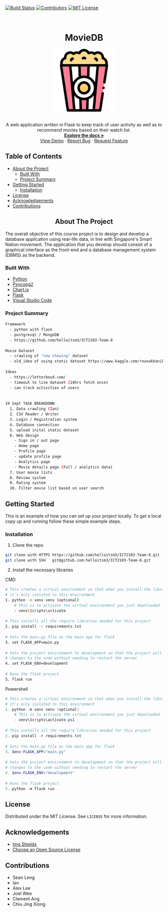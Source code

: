 [![Build Status][build-shield]][build-url]
[![Contributors][contributors-shield]][contributors-url]
[![MIT License][license-shield]][license-url]

<!-- PROJECT LOGO -->
<br />
<div>
  <div align="center">
    <h1 style="font-weight: bold">MovieDB</h1>
    <a href="https://github.com/helloitsm3/ICT2103-Team-8">
        <img src="./static/popcorn.svg" alt="Logo" width="200" height="auto">
    </a>
    <p align="center" style="margin-top: 30px">
        A web application written in Flask to keep track of user activity as well as to recommend movies based on their watch list.
        <br />
        <a href="https://github.com/helloitsm3/ICT2103-Team-8"><strong>Explore the docs »</strong></a>
        <br />
        <a href="https://github.com/helloitsm3/ICT2103-Team-8">View Demo</a>
        ·
        <a href="https://github.com/helloitsm3/ICT2103-Team-8/issues">Report Bug</a>
        ·
        <a href="https://github.com/helloitsm3/ICT2103-Team-8/issues">Request Feature</a>
    </p>
  </div>
</div>

<!-- TABLE OF CONTENTS -->

## Table of Contents

- [About the Project](#about-the-project)
  - [Built With](#built-with)
  - [Project Summary](#project-summary)
- [Getting Started](#getting-started)
  - [Installation](#installation)
- [License](#license)
- [Acknowledgements](#acknowledgements)
- [Contributions](#contributions)

<!-- ABOUT THE PROJECT -->

<h2 align="center"> About The Project </h2>

The overall objective of this course project is to design and develop a database application using real-life data, in line with Singapore's Smart Nation movement. The application that you develop should consist of a graphical interface as the front-end and a database management system (DBMS) as the backend.

### Built With

- [Python](https://www.python.org/)
- [Psycopg2](https://www.psycopg.org/docs/)
- [Chart.js](https://www.chartjs.org/)
- [Flask](https://flask.palletsprojects.com/en/1.1.x/)
- [Visual Studio Code](https://code.visualstudio.com/)

<!-- GETTING STARTED -->

### Project Summary

```sh
Framework
  - python with flask
  - postgresql / MongoDB
  - https://github.com/helloitsm3/ICT2103-Team-8

Movie Dataset
  - crawling of "now showing" dataset
  - old_idea of using static dataset https://www.kaggle.com/rounakbanik/the-movies-dataset?select=ratings.csv

Ideas
  - https://letterboxd.com/
  - timeout to live dataset (24hrs fetch once)
  - can track activities of users


19 Sept TASK BREAKDOWN
  1. Data crawling (Ian)
  2. CSV Reader / Writer
  3. Login / Registration system
  4. Database connection
  5. upload inital static dataset
  6. Web design
    - Sign in / out page
    - Home page
    - Profile page
    - update profile page
    - Analytics page
    - Movie details page (Full / analytics data)
  7. User movie lists
  8. Review system
  9. Rating system
  10. Filter movie list based on user search
```

## Getting Started

This is an example of how you can set up your project locally. To get a local copy up and running follow these simple example steps.

### Installation

1. Clone the repo

```sh
git clone with HTTPS https://github.com/helloitsm3/ICT2103-Team-8.git
git clone with SSH   git@github.com:helloitsm3/ICT2103-Team-8.git
```

2. Install the necessary libraries

CMD

```sh
# This creates a virtual environment so that when you install the libraries
# it's only isolated to this environment
1. python -m venv venv (optional)
    # This is to activate the virtual environment you just downloaded
    - venv\Scripts\activate

# This installs all the require libraries needed for this project
2. pip install -r requirements.txt

# Sets the main.py file as the main app for flask
3. set FLASK_APP=main.py

# Sets the project environment to development so that the project will refresh upon
# changes to the code without needing to restart the server
4. set FLASK_ENV=development

# Runs the flask project
5. flask run
```

Powershell

```powershell
# This creates a virtual environment so that when you install the libraries
# it's only isolated to this environment
1. python -m venv venv (optional)
    # This is to activate the virtual environment you just downloaded
    - venv\Scripts\activate.ps1

# This installs all the require libraries needed for this project
2. pip install -r requirements.txt

# Sets the main.py file as the main app for flask
3. $env:FLASK_APP="main.py"

# Sets the project environment to development so that the project will refresh upon
# changes to the code without needing to restart the server
4. $env:FLASK_ENV="development"

# Runs the flask project
5. python -m flask run
```

<!-- LICENSE -->

## License

Distributed under the MIT License. See `LICENSE` for more information.

<!-- Acknowledgements -->

## Acknowledgements

- [Img Shields](https://shields.io)
- [Choose an Open Source License](https://choosealicense.com)

<!-- Contributions -->

## Contributions

- Sean Leng
- Ian
- Alex Lee
- Joel Wee
- Clement Ang
- Chiu Jing Xiong

<!-- MARKDOWN LINKS & IMAGES -->
<!-- https://www.markdownguide.org/basic-syntax/#reference-style-links -->

[build-shield]: https://img.shields.io/badge/build-passing-brightgreen.svg?style=flat-square
[build-url]: #
[contributors-shield]: https://img.shields.io/badge/contributors-1-orange.svg?style=flat-square
[contributors-url]: https://github.com/helloitsm3/ict2x01/graphs/contributors
[license-shield]: https://img.shields.io/badge/license-MIT-blue.svg?style=flat-square
[license-url]: https://choosealicense.com/licenses/mit
